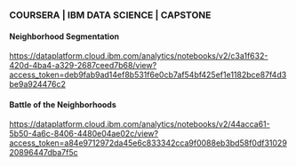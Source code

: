 ### COURSERA | IBM DATA SCIENCE | CAPSTONE

#### Neighborhood Segmentation
https://dataplatform.cloud.ibm.com/analytics/notebooks/v2/c3a1f632-420d-4ba4-a329-2687ceed7b68/view?access_token=deb9fab9ad14ef8b531f6e0cb7af54bf425ef1e1182bce87f4d3be9a924476c2

#### Battle of the Neighborhoods
https://dataplatform.cloud.ibm.com/analytics/notebooks/v2/44acca61-5b50-4a6c-8406-4480e04ae02c/view?access_token=a84e9712972da45e6c833342cca9f0088eb3bd58f0df3102920896447dba7f5c
